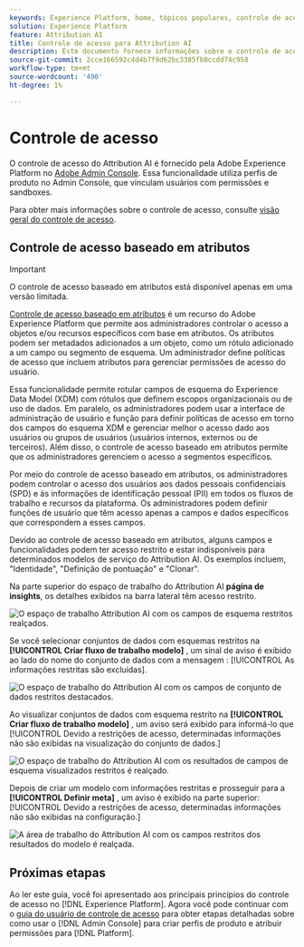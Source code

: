 ```yaml
---
keywords: Experience Platform, home, tópicos populares, controle de acesso, console de administração da adobe
solution: Experience Platform
feature: Attribution AI
title: Controle de acesso para Attribution AI
description: Este documento fornece informações sobre o controle de acesso baseado em atributos para o Attribution AI.
source-git-commit: 2cce166592c4d4b7f9d62bc3385fb8ccdd74c958
workflow-type: tm+mt
source-wordcount: '490'
ht-degree: 1%

---
```



# Controle de acesso

O controle de acesso do Attribution AI é fornecido pela Adobe Experience Platform no [Adobe Admin Console](https://adminconsole.adobe.com/). Essa funcionalidade utiliza perfis de produto no Admin Console, que vinculam usuários com permissões e sandboxes.

Para obter mais informações sobre o controle de acesso, consulte [visão geral do controle de acesso](../../access-control/home).

## Controle de acesso baseado em atributos

>[!IMPORTANT]
>
>O controle de acesso baseado em atributos está disponível apenas em uma versão limitada.

[Controle de acesso baseado em atributos](../../../help/access-control/abac/overview.md) é um recurso do Adobe Experience Platform que permite aos administradores controlar o acesso a objetos e/ou recursos específicos com base em atributos. Os atributos podem ser metadados adicionados a um objeto, como um rótulo adicionado a um campo ou segmento de esquema. Um administrador define políticas de acesso que incluem atributos para gerenciar permissões de acesso do usuário.

Essa funcionalidade permite rotular campos de esquema do Experience Data Model (XDM) com rótulos que definem escopos organizacionais ou de uso de dados. Em paralelo, os administradores podem usar a interface de administração de usuário e função para definir políticas de acesso em torno dos campos do esquema XDM e gerenciar melhor o acesso dado aos usuários ou grupos de usuários (usuários internos, externos ou de terceiros). Além disso, o controle de acesso baseado em atributos permite que os administradores gerenciem o acesso a segmentos específicos.

Por meio do controle de acesso baseado em atributos, os administradores podem controlar o acesso dos usuários aos dados pessoais confidenciais (SPD) e às informações de identificação pessoal (PII) em todos os fluxos de trabalho e recursos da plataforma. Os administradores podem definir funções de usuário que têm acesso apenas a campos e dados específicos que correspondem a esses campos.

Devido ao controle de acesso baseado em atributos, alguns campos e funcionalidades podem ter acesso restrito e estar indisponíveis para determinados modelos de serviço do Attribution AI. Os exemplos incluem, &quot;Identidade&quot;, &quot;Definição de pontuação&quot; e &quot;Clonar&quot;.

Na parte superior do espaço de trabalho do Attribution AI **página de insights**, os detalhes exibidos na barra lateral têm acesso restrito.

![O espaço de trabalho Attribution AI com os campos de esquema restritos realçados.](./images/user-guide/access-restricted.png)

Se você selecionar conjuntos de dados com esquemas restritos na **[!UICONTROL Criar fluxo de trabalho modelo]** , um sinal de aviso é exibido ao lado do nome do conjunto de dados com a mensagem : [!UICONTROL As informações restritas são excluídas].

![O espaço de trabalho do Attribution AI com os campos de conjunto de dados restritos destacados.](./images/user-guide/restricted-info-excluded.png)

Ao visualizar conjuntos de dados com esquema restrito na **[!UICONTROL Criar fluxo de trabalho modelo]** , um aviso será exibido para informá-lo que [!UICONTROL Devido a restrições de acesso, determinadas informações não são exibidas na visualização do conjunto de dados.]

![O espaço de trabalho do Attribution AI com os resultados de campos de esquema visualizados restritos é realçado.](./images/user-guide/restricted-dataset-preview.png)

Depois de criar um modelo com informações restritas e prosseguir para a **[!UICONTROL Definir meta]** , um aviso é exibido na parte superior: [!UICONTROL Devido a restrições de acesso, determinadas informações não são exibidas na configuração.]

![A área de trabalho do Attribution AI com os campos restritos dos resultados do modelo é realçada.](./images/user-guide/information-not-displayed-save-and-exit.png)

## Próximas etapas

Ao ler este guia, você foi apresentado aos principais princípios do controle de acesso no [!DNL Experience Platform]. Agora você pode continuar com o [guia do usuário de controle de acesso](./ui/overview.md) para obter etapas detalhadas sobre como usar o [!DNL Admin Console] para criar perfis de produto e atribuir permissões para [!DNL Platform].
